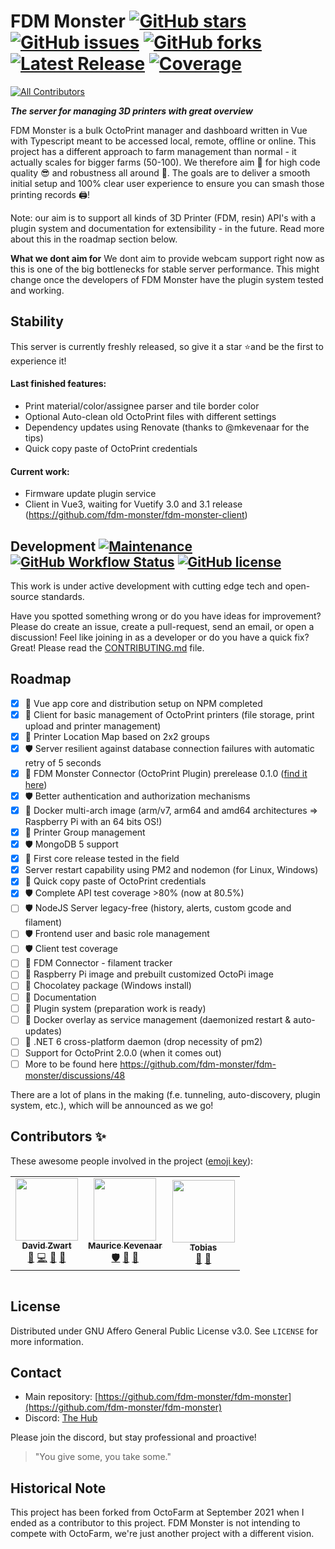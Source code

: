 # FDM Monster [![GitHub stars](https://img.shields.io/github/stars/fdm-monster/fdmonster)](https://github.com/fdm-monster/fdm-monster/stargazers) [![GitHub issues](https://img.shields.io/github/issues/fdm-monster/fdm-monster?color=green)](https://github.com/fdm-monster/fdm-monster/issues) [![GitHub forks](https://img.shields.io/github/forks/fdm-monster/fdm-monster)](https://github.com/fdm-monster/fdm-monster/network/members) [![Latest Release](https://img.shields.io/github/release/fdm-monster/fdm-monster)](https://github.com/fdm-monster/fdm-monster/releases/latest) [![Coverage](https://img.shields.io/codecov/c/github/fdm-monster/fdm-monster/develop?color=green)](https://app.codecov.io/gh/fdm-monster/fdm-monster)
<!-- ALL-CONTRIBUTORS-BADGE:START - Do not remove or modify this section -->
[![All Contributors](https://img.shields.io/badge/all_contributors-3-orange.svg?style=flat-square)](#contributors-)
<!-- ALL-CONTRIBUTORS-BADGE:END -->

**_The server for managing 3D printers with great overview_**

FDM Monster is a bulk OctoPrint manager and dashboard written in Vue with Typescript meant to be accessed local, remote, offline or online. This project has a different approach to farm management than normal - it actually scales for bigger farms (50-100). We therefore aim 🚀 for high code quality 😎 and robustness all around 💪. The goals are to deliver a smooth initial setup and 100% clear user experience to ensure you can smash those printing records 🖨️!

Note: our aim is to support all kinds of 3D Printer (FDM, resin) API's with a plugin system and documentation for extensibility - in the future. Read more about this in the roadmap section below.

**What we dont aim for**
We dont aim to provide webcam support right now as this is one of the big bottlenecks for stable server performance. This might change once the developers of FDM Monster have the plugin system tested and working.

<!--  ![Docker Pulls](https://img.shields.io/docker/pulls/fdm-monster/fdm-monster) -->
<!-- ![GitHub release (latest by date)](https://img.shields.io/github/downloads/fdm-monster/fdm-monster/latest/total) -->

## Stability

This server is currently freshly released, so give it a star ⭐and be the first to experience it! 

#### Last finished features: 
- Print material/color/assignee parser and tile border color
- Optional Auto-clean old OctoPrint files with different settings
- Dependency updates using Renovate (thanks to @mkevenaar for the tips)
- Quick copy paste of OctoPrint credentials
#### Current work: 
- Firmware update plugin service
- Client in Vue3, waiting for Vuetify 3.0 and 3.1 release (https://github.com/fdm-monster/fdm-monster-client)

## Development [![Maintenance](https://img.shields.io/badge/Maintained%3F-yes-green.svg)](https://gitHub.com/fdm-monster/fdm-monster/graphs/commit-activity) [![GitHub Workflow Status](https://img.shields.io/github/workflow/status/fdm-monster/fdm-monster/Node.js%20CI?query=branch%3Adevelop)](https://github.com/fdm-monster/fdm-monster/actions/workflows/nodejs.yml?query=branch%3Adevelop) [![GitHub license](https://img.shields.io/github/license/fdm-monster/fdm-monster)](https://github.com/fdm-monster/fdm-monster/blob/master/LICENSE.txt)
This work is under active development with cutting edge tech and open-source standards. 

Have you spotted something wrong or do you have ideas for improvement? Please do create an issue, create a pull-request, send an email, or open a discussion!
Feel like joining in as a developer or do you have a quick fix? Great! Please read the [CONTRIBUTING.md](CONTRIBUTING.md) file.

## Roadmap

- [x] :rocket: Vue app core and distribution setup on NPM completed
- [x] :rocket: Client for basic management of OctoPrint printers (file storage, print upload and printer management)
- [x] 🌟 Printer Location Map based on 2x2 groups
- [x] 🛡️ Server resilient against database connection failures with automatic retry of 5 seconds
- [x] 🔌 FDM Monster Connector (OctoPrint Plugin) prerelease 0.1.0 ([find it here](https://gitHub.com/fdm-monster/fdm-connector/releases))
- [x] 🛡️ Better authentication and authorization mechanisms
- [x] :rocket: Docker multi-arch image (arm/v7, arm64 and amd64 architectures => Raspberry Pi with an 64 bits OS!)
- [x] :rocket: Printer Group management
- [x] 🛡️ MongoDB 5 support
- [x] :rocket: First core release tested in the field
- [x] Server restart capability using PM2 and nodemon (for Linux, Windows)
- [x] :rocket: Quick copy paste of OctoPrint credentials
- [x] 🛡️ Complete API test coverage >80% (now at 80.5%)
- [ ] 🛡️ NodeJS Server legacy-free (history, alerts, custom gcode and filament)
- [ ] 🛡️ Frontend user and basic role management
- [ ] 🛡️ Client test coverage
- [ ] 🔌 FDM Connector - filament tracker 
- [ ] 🔌 Raspberry Pi image and prebuilt customized OctoPi image
- [ ] :rocket: Chocolatey package (Windows install)
- [ ] :rocket: Documentation
- [ ] :rocket: Plugin system (preparation work is ready)
- [ ] :rocket: Docker overlay as service management (daemonized restart & auto-updates)
- [ ] :rocket: .NET 6 cross-platform daemon (drop necessity of pm2)
- [ ] Support for OctoPrint 2.0.0 (when it comes out)
- [ ] More to be found here https://github.com/fdm-monster/fdm-monster/discussions/48

There are a lot of plans in the making (f.e. tunneling, auto-discovery, plugin system,  etc.), which will be announced as we go!

## Contributors ✨

These awesome people involved in the project ([emoji key](https://allcontributors.org/docs/en/emoji-key)):
<!-- ALL-CONTRIBUTORS-LIST:START - Do not remove or modify this section -->
<!-- prettier-ignore-start -->
<!-- markdownlint-disable -->
<table>
  <tr>
    <td align="center"><a href="https://github.com/davidzwa"><img src="https://avatars.githubusercontent.com/u/6005355?v=4?s=100" width="100px;" alt=""/><br /><sub><b>David Zwart</b></sub></a><br /><a href="https://github.com/fdm-monster/fdm-monster/issues?q=author%3Adavidzwa" title="Bug reports">🐛</a> <a href="https://github.com/fdm-monster/fdm-monster/commits?author=davidzwa" title="Code">💻</a> <a href="#maintenance-davidzwa" title="Maintenance">🚧</a> <a href="#userTesting-davidzwa" title="User Testing">📓</a></td>
    <td align="center"><a href="https://kevenaar.name"><img src="https://avatars.githubusercontent.com/u/834643?v=4?s=100" width="100px;" alt=""/><br /><sub><b>Maurice Kevenaar</b></sub></a><br /><a href="#security-mkevenaar" title="Security">🛡️</a> <a href="#maintenance-mkevenaar" title="Maintenance">🚧</a> <a href="#ideas-mkevenaar" title="Ideas, Planning, & Feedback">🤔</a></td>
    <td align="center"><a href="https://github.com/Tobikisss"><img src="https://avatars.githubusercontent.com/u/45754890?v=4?s=100" width="100px;" alt=""/><br /><sub><b>Tobias</b></sub></a><br /><a href="#ideas-Tobikisss" title="Ideas, Planning, & Feedback">🤔</a> <a href="#maintenance-Tobikisss" title="Maintenance">🚧</a></td>
  </tr>
</table>

<!-- markdownlint-restore -->
<!-- prettier-ignore-end -->

<!-- ALL-CONTRIBUTORS-LIST:END -->

<!-- ALL-CONTRIBUTORS-LIST:START - Do not remove or modify this section -->
<!-- prettier-ignore-start -->
<!-- markdownlint-disable -->
<!-- markdownlint-restore -->
<!-- prettier-ignore-end -->

<table></table>

<!-- ALL-CONTRIBUTORS-LIST:END -->

## License
Distributed under GNU Affero General Public License v3.0. See `LICENSE` for more information.

## Contact
- Main repository: [https://github.com/fdm-monster/fdm-monster](https://github.com/fdm-monster/fdm-monster)
- Discord: [The Hub](https://discord.gg/mwA8uP8CMc)

Please join the discord, but stay professional and proactive!
> "You give some, you take some."

## Historical Note

This project has been forked from OctoFarm at September 2021 when I ended as a contributor to this project. 
FDM Monster is not intending to compete with OctoFarm, we're just another project with a different vision.
